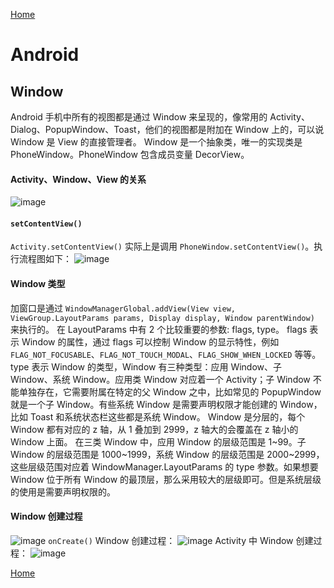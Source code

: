 [Home](../../README.md)

# Android

## Window
Android 手机中所有的视图都是通过 Window 来呈现的，像常用的 Activity、Dialog、PopupWindow、Toast，他们的视图都是附加在 Window 上的，可以说 Window 是 View 的直接管理者。
Window 是一个抽象类，唯一的实现类是 PhoneWindow。PhoneWindow 包含成员变量 DecorView。

#### Activity、Window、View 的关系
![image](https://user-images.githubusercontent.com/8423120/46188266-ae8f6800-c31a-11e8-8bae-8550862f8881.png)

#### `setContentView()`
`Activity.setContentView()` 实际上是调用 `PhoneWindow.setContentView()`。执行流程图如下：
![image](https://user-images.githubusercontent.com/8423120/46137177-afbd8800-c27b-11e8-93ee-5b11d975257b.png)

#### Window 类型
加窗口是通过 `WindowManagerGlobal.addView(View view, ViewGroup.LayoutParams params, Display display, Window parentWindow)` 来执行的。
在 LayoutParams 中有 2 个比较重要的参数: flags, type。
flags 表示 Window 的属性，通过 flags 可以控制 Window 的显示特性，例如 `FLAG_NOT_FOCUSABLE`、`FLAG_NOT_TOUCH_MODAL`、`FLAG_SHOW_WHEN_LOCKED` 等等。
type 表示 Window 的类型，Window 有三种类型：应用 Window、子 Window、系统 Window。应用类 Window 对应着一个 Activity；子 Window 不能单独存在，它需要附属在特定的父 Window 之中，比如常见的 PopupWindow 就是一个子 Window。有些系统 Window 是需要声明权限才能创建的 Window，比如 Toast 和系统状态栏这些都是系统 Window。
Window 是分层的，每个 Window 都有对应的 z 轴，从 1 叠加到 2999，z 轴大的会覆盖在 z 轴小的 Window 上面。
在三类 Window 中，应用 Window 的层级范围是 1~99。子 Window 的层级范围是 1000~1999，系统 Window 的层级范围是 2000~2999，这些层级范围对应着 WindowManager.LayoutParams 的 type 参数。如果想要 Window 位于所有 Window 的最顶层，那么采用较大的层级即可。但是系统层级的使用是需要声明权限的。

#### Window 创建过程
![image](https://user-images.githubusercontent.com/8423120/46188121-d205e300-c319-11e8-958b-bb39c2d12d01.png)
`onCreate()` Window 创建过程：
![image](https://user-images.githubusercontent.com/8423120/46188193-3fb20f00-c31a-11e8-9528-5c17adfdede0.png)
Activity 中 Window 创建过程：
![image](https://user-images.githubusercontent.com/8423120/46188242-915a9980-c31a-11e8-8244-57ce3255c2e6.png)


[Home](../../README.md)